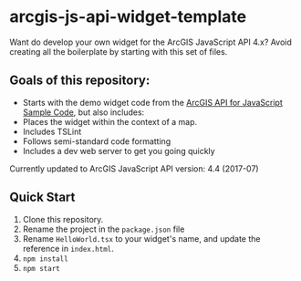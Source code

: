 # arcgis-js-api-widget-template
Want do develop your own widget for the ArcGIS JavaScript API 4.x? Avoid creating all the boilerplate by starting with this set of files.

## Goals of this repository:

* Starts with the demo widget code from the [ArcGIS API for JavaScript Sample Code](https://developers.arcgis.com/javascript/latest/sample-code/widgets-custom-widget/index.html), but also includes:
* Places the widget within the context of a map.
* Includes TSLint
* Follows semi-standard code formatting
* Includes a dev web server to get you going quickly

Currently updated to ArcGIS JavaScript API version: 4.4 (2017-07)

## Quick Start

1. Clone this repository.
1. Rename the project in the `package.json` file
1. Rename `HelloWorld.tsx` to your widget's name, and update the reference in `index.html`.
1. `npm install`
1. `npm start`